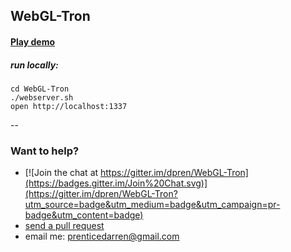 ## WebGL-Tron



#### [Play demo](http://dpren.github.io/tron)

##### run locally:

    cd WebGL-Tron
    ./webserver.sh
    open http://localhost:1337


--

### Want to help?

* [![Join the chat at https://gitter.im/dpren/WebGL-Tron](https://badges.gitter.im/Join%20Chat.svg)](https://gitter.im/dpren/WebGL-Tron?utm_source=badge&utm_medium=badge&utm_campaign=pr-badge&utm_content=badge)
* [send a pull request](https://github.com/dpren/WebGL-Tron/pulls)
* email me: [prenticedarren@gmail.com](prenticedarren@gmail.com)
